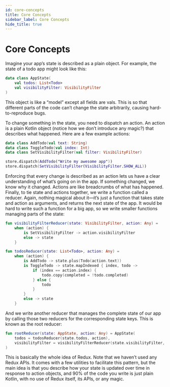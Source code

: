 ```yaml
---
id: core-concepts
title: Core Concepts
sidebar_label: Core Concepts
hide_title: true
---
```


# Core Concepts

Imagine your app’s state is described as a plain object. For example, the state of a todo app might
look like this:

```kotlin
data class AppState(
    val todos: List<Todo>
    val visibilityFilter: VisibilityFilter
)
```

This object is like a “model” except all fields are vals. This is so that different parts of the
code can’t change the state arbitrarily, causing hard-to-reproduce bugs.

To change something in the state, you need to dispatch an action. An action is a plain Kotlin
object (notice how we don’t introduce any magic?) that describes what happened. Here are a few
example actions:

```kotlin
data class AddTodo(val text: String)
data class ToggleTodo(val index: Int)
data class SetVisibilityFilter(val filter: VisibilityFilter)

store.dispatch(AddTodo("Write my awesome app"))
store.dispatch(SetVisibilityFilter(VisibilityFilter.SHOW_ALL))
```

Enforcing that every change is described as an action lets us have a clear understanding of what’s
going on in the app. If something changed, we know why it changed. Actions are like breadcrumbs of
what has happened. Finally, to tie state and actions together, we write a function called a reducer.
Again, nothing magical about it—it’s just a function that takes state and action as arguments, and
returns the next state of the app. It would be hard to write such a function for a big app, so we
write smaller functions managing parts of the state:

```kotlin
fun visibilityFilterReducer(state: VisibilityFilter, action: Any) =
    when (action) {
        is SetVisibilityFilter -> action.visibilityFilter
        else -> state
    }

fun todosReducer(state: List<Todo>, action: Any) =
    when (action) {
        is AddTodo -> state.plus(Todo(action.text))
        is ToggleTodo -> state.mapIndexed { index, todo ->
            if (index == action.index) {
                todo.copy(completed = !todo.completed)
            } else {
                todo
            }
        }
        else -> state
    }
```

And we write another reducer that manages the complete state of our app by calling those two
reducers for the corresponding state keys. This is known as the root reducer:

```kotlin
fun rootReducer(state: AppState, action: Any) = AppState(
    todos = todosReducer(state.todos, action),
    visibilityFilter = visibilityFilterReducer(state.visibilityFilter, action)
)
```

This is basically the whole idea of Redux. Note that we haven’t used any Redux APIs. It comes with a
few utilities to facilitate this pattern, but the main idea is that you describe how your state is
updated over time in response to action objects, and 90% of the code you write is just plain Kotlin,
with no use of Redux itself, its APIs, or any magic.
